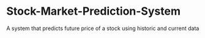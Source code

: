 # Stock-Market-Prediction-System
A system that predicts future price of a stock using historic and current data
